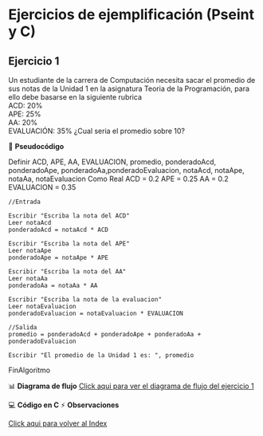 # Ejercicios de ejemplificación (Pseint y C)

## Ejercicio 1
Un estudiante de la carrera de Computación necesita sacar el promedio de sus notas de la Unidad 1 en la asignatura Teoria de la Programación, para ello debe basarse en la siguiente rubrica  
ACD: 20%  
APE: 25%  
AA: 20%  
EVALUACIÓN: 35%
¿Cual seria el promedio sobre 10?

📝 **Pseudocódigo**

Definir ACD, APE, AA, EVALUACION, promedio, ponderadoAcd, ponderadoApe, ponderadoAa,ponderadoEvaluacion, notaAcd, notaApe, notaAa, notaEvaluacion Como Real
	ACD = 0.2
	APE = 0.25
	AA = 0.2
	EVALUACION = 0.35
	
	//Entrada
	
	Escribir "Escriba la nota del ACD"
	Leer notaAcd
	ponderadoAcd = notaAcd * ACD
	
	Escribir "Escriba la nota del APE"
	Leer notaApe
    ponderadoApe = notaApe * APE
	
	Escribir "Escriba la nota del AA"
	Leer notaAa
	ponderadoAa = notaAa * AA
	
	Escribir "Escriba la nota de la evaluacion"
	Leer notaEvaluacion
	ponderadoEvaluacion = notaEvaluacion * EVALUACION
	
	//Salida
	promedio = ponderadoAcd + ponderadoApe + ponderadoAa + ponderadoEvaluacion
	
	Escribir "El promedio de la Unidad 1 es: ", promedio
	
FinAlgoritmo

📊 **Diagrama de flujo**
[Click aqui para ver el diagrama de flujo del ejercicio 1](libro_digital_ejercicio1_diagrama_flujo)

💻 **Código en C**
⚡ **Observaciones**

[Click aqui para volver al Index](index.md)
